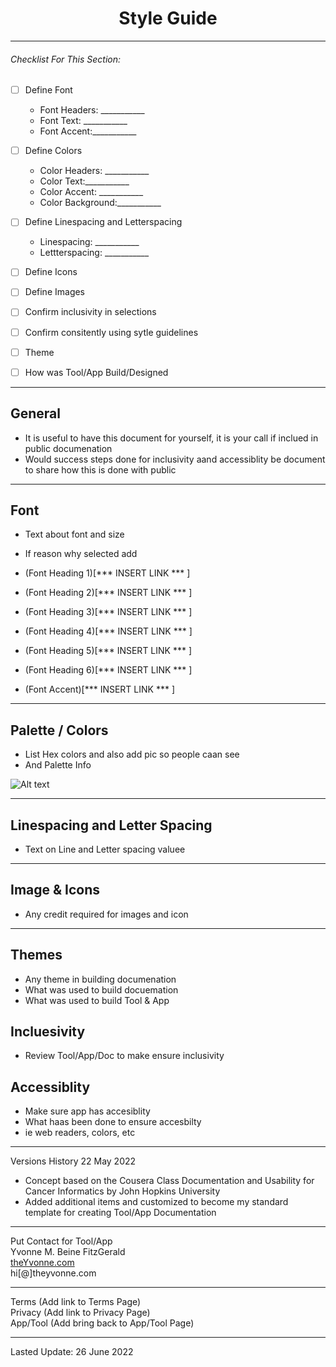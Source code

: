 <h1 align="center">Style Guide</h1>

---

###### _Checklist For This Section:_  

- [ ] Define Font 
  - Font Headers: ___________
  - Font Text: ___________
  - Font Accent:___________
- [ ] Define Colors
  - Color Headers: ___________
  - Color Text:___________
  - Color Accent: ___________
  - Color Background:___________
- [ ] Define Linespacing and Letterspacing
  - Linespacing: ___________
  - Lettterspacing: ___________
- [ ] Define Icons
- [ ] Define Images
- [ ] Confirm inclusivity in selections
- [ ] Confirm consitently using sytle guidelines
- [ ] Theme
- [ ] How was Tool/App Build/Designed


---

## General

- It is useful to have this document for yourself, it is your call if inclued in public documenation
- Would success steps done for inclusivity aand accessiblity be document to share how this is done with public


---

## Font

- Text about font and size
- If reason why selected add

- (Font Heading 1)[*** INSERT LINK *** ]
- (Font Heading 2)[*** INSERT LINK *** ]
- (Font Heading 3)[*** INSERT LINK *** ]
- (Font Heading 4)[*** INSERT LINK *** ]
- (Font Heading 5)[*** INSERT LINK *** ]
- (Font Heading 6)[*** INSERT LINK *** ]

- (Font Accent)[*** INSERT LINK *** ]

---


## Palette / Colors 

- List Hex colors and also add pic so people caan see
- And Palette Info

<img
  src="/path/to/img.jpg"
  alt="Alt text"
  title="Optional title"
  style="display: inline-block; margin: 0 auto; max-width: 300px">

---


## Linespacing and Letter Spacing

- Text on Line and Letter spacing valuee



---


## Image & Icons

- Any credit required for images and icon



---


## Themes

- Any theme in building documenation
- What was used to build docuemation
- What was used to build Tool & App


## Incluesivity

- Review Tool/App/Doc to make ensure inclusivity 



## Accessiblity

- Make sure app has accesiblity
- What haas been done to ensure accesbilty
- ie web readers, colors, etc




---


Versions History
22 May 2022
  - Concept based on the Cousera Class Documentation and Usability for Cancer Informatics by John Hopkins University
  - Added additional items and customized to become my standard template for creating Tool/App Documentation
 

---
Put Contact for Tool/App  
Yvonne M. Beine FitzGerald  
[theYvonne.com](https://theyvonne.com)  
hi[@]theyvonne.com  

---

Terms (Add link to Terms Page)  
Privacy (Add link to Privacy Page)  
App/Tool (Add bring back to App/Tool Page)    

---
Lasted Update: 26 June 2022 

